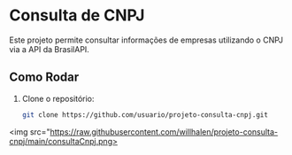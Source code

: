 # Consulta de CNPJ

Este projeto permite consultar informações de empresas utilizando o CNPJ via a API da BrasilAPI.

## Como Rodar

1. Clone o repositório:
   ```bash
   git clone https://github.com/usuario/projeto-consulta-cnpj.git

<img src="https://raw.githubusercontent.com/willhalen/projeto-consulta-cnpj/main/consultaCnpj.png></img>
